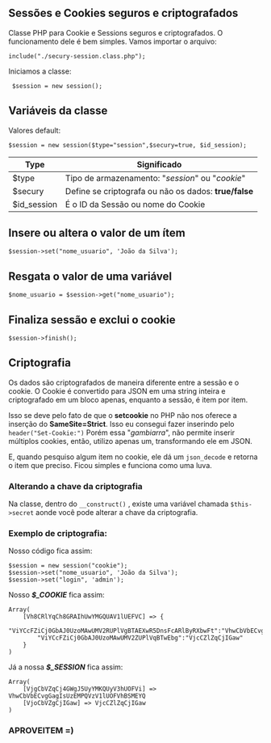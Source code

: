 
## Sessões e Cookies seguros e criptografados
Classe PHP para Cookie e Sessions seguros e criptografados.
O funcionamento dele é bem simples.
Vamos importar o arquivo:

	include("./secury-session.class.php");

Iniciamos a classe:

     $session = new session();

## Variáveis da classe

Valores default:

    $session = new session($type="session",$secury=true, $id_session);

|Type|Significado  |
|--|--|
| $type|  Tipo de armazenamento: "*session*" ou "*cookie*" |
| $secury |  Define se criptografa ou não os dados:   **true/false**  | 
| $id_session | É o ID da Sessão ou nome do Cookie |


## Insere ou altera o valor de um ítem
	$session->set("nome_usuario", 'João da Silva');


## Resgata o valor de uma variável
	$nome_usuario = $session->get("nome_usuario");


## Finaliza sessão e exclui o cookie
	$session->finish();

## Criptografia
	
Os dados são criptografados de maneira diferente entre a sessão e o cookie.
O Cookie é convertido para JSON em uma string inteira  e criptografado em um bloco apenas, enquanto a sessão, é item por item.

Isso se deve pelo fato de que o **setcookie** no PHP não nos oferece a inserção do **SameSite=Strict**.
Isso eu consegui fazer inserindo pelo `header("Set-Cookie:")` 
Porém essa "*gambiarra*", não permite inserir múltiplos cookies, então, utilizo apenas um, transformando ele em JSON. 

E, quando pesquiso algum item no cookie, ele dá um `json_decode` e retorna o item que preciso. Ficou simples e funciona como uma luva.

### Alterando a chave da criptografia
Na classe, dentro do `__construct()` , existe uma variável chamada `$this->secret` aonde você pode alterar a chave da criptografia.

### Exemplo de criptografia:
Nosso código fica assim:

	$session = new session("cookie");
	$session->set("nome_usuario", 'João da Silva');
	$session->set("login", 'admin');

Nosso ***$_COOKIE*** fica assim:

	Array(
		[Vh8CRlYqCh8GRAIhUwYMGQUAV1lUEFVC] => {
			"ViYCcFZiCj0GbAJ0UzoMAwUMV2RUPlVgBTAEXwR5DnsFcARlByRXbwFt":"VhwCbVbECvgGagIsUzEMPQVzV1lUOFVhBSMEYQ",
			"ViYCcFZiCj0GbAJ0UzoMAwUMV2ZUPlVqBTwEbg":"VjcCZlZqCjIGaw"
		}
	)

Já a nossa ***$_SESSION*** fica assim:

	Array(
		[VjgCbVZqCj4GWgJ5UyYMKQUyV3hUOFVi] => VhwCbVbECvgGagIsUzEMPQVzV1lUOFVhBSMEYQ
		[VjoCbVZgCjIGaw] => VjcCZlZqCjIGaw
	)


###  APROVEITEM =)